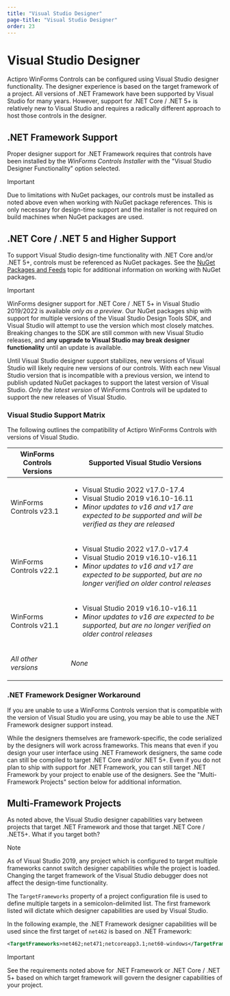 ```yaml
---
title: "Visual Studio Designer"
page-title: "Visual Studio Designer"
order: 23
---
```

# Visual Studio Designer

Actipro WinForms Controls can be configured using Visual Studio designer functionality. The designer experience is based on the target framework of a project. All versions of .NET Framework have been supported by Visual Studio for many years. However, support for .NET Core / .NET 5+ is relatively new to Visual Studio and requires a radically different approach to host those controls in the designer.

## .NET Framework Support

Proper designer support for .NET Framework requires that controls have been installed by the *WinForms Controls Installer* with the "Visual Studio Designer Functionality" option selected.

> [!IMPORTANT]
> Due to limitations with NuGet packages, our controls must be installed as noted above even when working with NuGet package references. This is only necessary for design-time support and the installer is not required on build machines when NuGet packages are used.

## .NET Core / .NET 5 and Higher Support

To support Visual Studio design-time functionality with .NET Core and/or .NET 5+, controls must be referenced as NuGet packages.  See the [NuGet Packages and Feeds](nuget.md) topic for additional information on working with NuGet packages.

> [!IMPORTANT]
> WinForms designer support for .NET Core / .NET 5+ in Visual Studio 2019/2022 is available *only as a preview*.  Our NuGet packages ship with support for multiple versions of the Visual Studio Design Tools SDK, and Visual Studio will attempt to use the version which most closely matches.  Breaking changes to the SDK are still common with new Visual Studio releases, and **any upgrade to Visual Studio may break designer functionality** until an update is available.

Until Visual Studio designer support stabilizes, new versions of Visual Studio will likely require new versions of our controls.  With each new Visual Studio version that is incompatible with a previous version, we intend to publish updated NuGet packages to support the latest version of Visual Studio. *Only the latest version* of WinForms Controls will be updated to support the new releases of Visual Studio.

### Visual Studio Support Matrix

The following outlines the compatibility of Actipro WinForms Controls with versions of Visual Studio.

<table>
<thead>

<tr>
<th>WinForms Controls Versions</th>
<th>Supported Visual Studio Versions</th>
</tr>

</thead>
<tbody>

<tr>
<td>WinForms Controls v23.1</td>
<td>

- Visual Studio 2022 v17.0-17.4
- Visual Studio 2019 v16.10-16.11
- *Minor updates to v16 and v17 are expected to be supported and will be verified as they are released*

</td>
</tr>

<tr>
<td>WinForms Controls v22.1</td>
<td>

- Visual Studio 2022 v17.0-v17.4
- Visual Studio 2019 v16.10-v16.11
- *Minor updates to v16 and v17 are expected to be supported, but are no longer verified on older control releases*

</td>
</tr>

<tr>
<td>WinForms Controls v21.1</td>
<td>

- Visual Studio 2019 v16.10-v16.11
- *Minor updates to v16 are expected to be supported, but are no longer verified on older control releases*

</td>
</tr>

<tr>
<td>

*All other versions*

</td>
<td>

*None*

</td>
</tr>

</tbody>
</table>

### .NET Framework Designer Workaround

If you are unable to use a WinForms Controls version that is compatible with the version of Visual Studio you are using, you may be able to use the .NET Framework designer support instead.

While the designers themselves are framework-specific, the code serialized by the designers will work across frameworks. This means that even if you design your user interface using .NET Framework designers, the same code can still be compiled to target .NET Core and/or .NET 5+. Even if you do not plan to ship with support for .NET Framework, you can still target .NET Framework by your project to enable use of the designers. See the "Multi-Framework Projects" section below for additional information.

## Multi-Framework Projects

As noted above, the Visual Studio designer capabilities vary between projects that target .NET Framework and those that target .NET Core / .NET5+. What if you target both?

> [!NOTE]
> As of Visual Studio 2019, any project which is configured to target multiple frameworks cannot switch designer capabilities while the project is loaded. Changing the target framework of the Visual Studio debugger does not affect the design-time functionality.

The `TargetFrameworks` property of a project configuration file is used to define multiple targets in a semicolon-delimited list.  The first framework listed will dictate which designer capabilities are used by Visual Studio.

In the following example, the .NET Framework designer capabilities will be used since the first target of `net462` is based on .NET Framework:

```xml
<TargetFrameworks>net462;net471;netcoreapp3.1;net60-windows</TargetFrameworks>
```

> [!IMPORTANT]
> See the requirements noted above for .NET Framework or .NET Core / .NET 5+ based on which target framework will govern the designer capabilities of your project.
